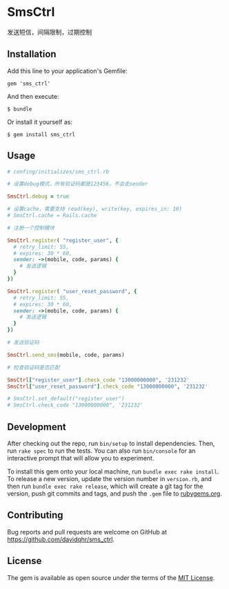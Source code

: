 # SmsCtrl

发送短信，间隔限制，过期控制

## Installation

Add this line to your application's Gemfile:


	gem 'sms_ctrl'


And then execute:

    $ bundle

Or install it yourself as:

    $ gem install sms_ctrl

## Usage

```ruby
# confing/initializes/sms_ctrl.rb

# 设置debug模式，所有验证码都是123456，不会走sender

SmsCtrl.debug = true

# 设置cache，需要支持 read(key), write(key, expires_in: 10)
# SmsCtrl.cache = Rails.cache

# 注册一个控制模块

SmsCtrl.register( "register_user", {
  # retry_limit: 55,
  # expires: 30 * 60,
  sender: ->(mobile, code, params) {
    # 发送逻辑
  }
})

SmsCtrl.register( "user_reset_password", {
  # retry_limit: 55,
  # expires: 30 * 60,
  sender: ->(mobile, code, params) {
    # 发送逻辑
  }
})

# 发送验证码

SmsCtrl.send_sms(mobile, code, params)

# 检查验证码是否匹配

SmsCtrl["register_user"].check_code "13000000000", '231232'
SmsCtrl["user_reset_password"].check_code "13000000000", '231232'

# SmsCtrl.set_default("register_user")
# SmsCtrl.check_code "13000000000", '231232'

```

## Development

After checking out the repo, run `bin/setup` to install dependencies. Then, run `rake spec` to run the tests. You can also run `bin/console` for an interactive prompt that will allow you to experiment.

To install this gem onto your local machine, run `bundle exec rake install`. To release a new version, update the version number in `version.rb`, and then run `bundle exec rake release`, which will create a git tag for the version, push git commits and tags, and push the `.gem` file to [rubygems.org](https://rubygems.org).

## Contributing

Bug reports and pull requests are welcome on GitHub at https://github.com/davidqhr/sms_ctrl.


## License

The gem is available as open source under the terms of the [MIT License](http://opensource.org/licenses/MIT).

